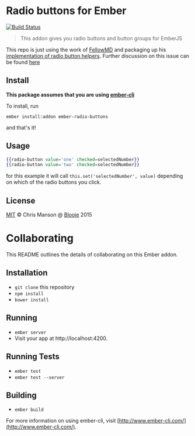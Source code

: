 # Radio buttons for Ember

[![Build Status](https://travis-ci.org/Blooie/ember-radio-buttons.svg?branch=master)](https://travis-ci.org/Blooie/ember-radio-buttons)

> This addon gives you radio buttons and button groups for EmberJS

This repo is just using the work of [FellowMD](https://gist.github.com/FellowMD) and packaging up his [implementation of radio button helpers](https://gist.github.com/FellowMD/7973c9bec27f0e0a3508). Further discussion on this issue can be found [here](https://github.com/emberjs/ember.js/pull/4352)

## Install

**This package assumes that you are using [ember-cli](http://ember-cli.com)**

To install, run

```
ember install:addon ember-radio-buttons
```

and that's it!

## Usage

```hbs
{{radio-button value='one' checked=selectedNumber}}
{{radio-button value='two' checked=selectedNumber}}
```
for this example it will call ```this.set('selectedNumber', value)``` depending on which of the radio buttons you click.


## License

[MIT](http://opensource.org/licenses/MIT) © Chris Manson @ [Blooie](http://bloo.ie) 2015


# Collaborating
This README outlines the details of collaborating on this Ember addon.

## Installation

* `git clone` this repository
* `npm install`
* `bower install`

## Running

* `ember server`
* Visit your app at http://localhost:4200.

## Running Tests

* `ember test`
* `ember test --server`

## Building

* `ember build`

For more information on using ember-cli, visit [http://www.ember-cli.com/](http://www.ember-cli.com/).
